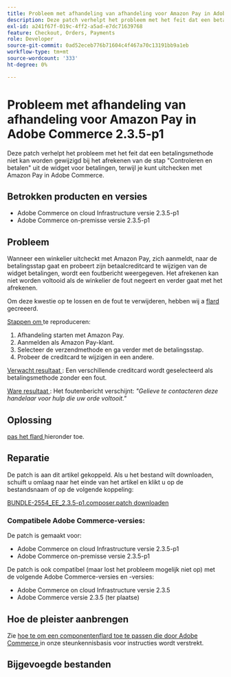 ```yaml
---
title: Probleem met afhandeling van afhandeling voor Amazon Pay in Adobe Commerce 2.3.5-p1
description: Deze patch verhelpt het probleem met het feit dat een betalingsmethode niet kan worden gewijzigd bij het afrekenen van de stap "Controleren en betalen" uit de widget voor betalingen, terwijl je kunt uitchecken met Amazon Pay in Adobe Commerce.
exl-id: a241f67f-019c-4ff2-a5ad-e7dc71639768
feature: Checkout, Orders, Payments
role: Developer
source-git-commit: 0ad52eceb776b71604c4f467a70c13191bb9a1eb
workflow-type: tm+mt
source-wordcount: '333'
ht-degree: 0%

---
```


# Probleem met afhandeling van afhandeling voor Amazon Pay in Adobe Commerce 2.3.5-p1

Deze patch verhelpt het probleem met het feit dat een betalingsmethode niet kan worden gewijzigd bij het afrekenen van de stap &quot;Controleren en betalen&quot; uit de widget voor betalingen, terwijl je kunt uitchecken met Amazon Pay in Adobe Commerce.

## Betrokken producten en versies

* Adobe Commerce on cloud Infrastructure versie 2.3.5-p1
* Adobe Commerce on-premisse versie 2.3.5-p1

## Probleem

Wanneer een winkelier uitcheckt met Amazon Pay, zich aanmeldt, naar de betalingsstap gaat en probeert zijn betaalcreditcard te wijzigen van de widget betalingen, wordt een foutbericht weergegeven. Het afrekenen kan niet worden voltooid als de winkelier de fout negeert en verder gaat met het afrekenen.

Om deze kwestie op te lossen en de fout te verwijderen, hebben wij a [ flard ](assets/BUNDLE-2554_EE_2.3.5-p1.composer.patch.zip) gecreeerd.

<u> Stappen om </u> te reproduceren:

1. Afhandeling starten met Amazon Pay.
1. Aanmelden als Amazon Pay-klant.
1. Selecteer de verzendmethode en ga verder met de betalingsstap.
1. Probeer de creditcard te wijzigen in een andere.

<u> Verwacht resultaat </u>: Een verschillende creditcard wordt geselecteerd als betalingsmethode zonder een fout.

<u> Ware resultaat </u>: Het foutenbericht verschijnt: *&quot;Gelieve te contacteren deze handelaar voor hulp die uw orde voltooit.&quot;*

## Oplossing

[ pas het flard ](assets/BUNDLE-2554_EE_2.3.5-p1.composer.patch.zip) hieronder toe.

## Reparatie

De patch is aan dit artikel gekoppeld. Als u het bestand wilt downloaden, schuift u omlaag naar het einde van het artikel en klikt u op de bestandsnaam of op de volgende koppeling:

[BUNDLE-2554\_EE\_2.3.5-p1.composer.patch downloaden](assets/BUNDLE-2554_EE_2.3.5-p1.composer.patch.zip)

### Compatibele Adobe Commerce-versies:

De patch is gemaakt voor:

* Adobe Commerce on cloud Infrastructure versie 2.3.5-p1
* Adobe Commerce on-premisse versie 2.3.5-p1

De patch is ook compatibel (maar lost het probleem mogelijk niet op) met de volgende Adobe Commerce-versies en -versies:

* Adobe Commerce on cloud Infrastructure versie 2.3.5
* Adobe Commerce versie 2.3.5 (ter plaatse)

## Hoe de pleister aanbrengen

Zie [ hoe te om een componentenflard toe te passen die door Adobe Commerce ](/help/how-to/general/how-to-apply-a-composer-patch-provided-by-magento.md) in onze steunkennisbasis voor instructies wordt verstrekt.

## Bijgevoegde bestanden

